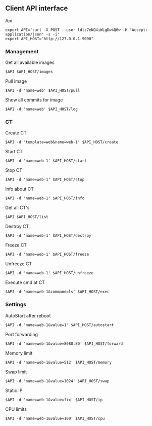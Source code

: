 ## Client API interface

Api 

    export API='curl -X POST --user ldl:7eNQ4iWLgDw4Q6w -H "Accept: application/json" -s -i'
    export API_HOST="http://127.0.0.1:9090"


### Management

Get all available images

    $API $API_HOST/images


Pull image

    $API -d 'name=web' $API_HOST/pull


Show all commits for image

    $API -d 'name=web' $API_HOST/log


### CT

Create CT

    $API -d 'template=web&name=web-1' $API_HOST/create


Start CT

    $API -d 'name=web-1' $API_HOST/start


Stop CT

    $API -d 'name=web-1' $API_HOST/stop


Info about CT

    $API -d 'name=web-1' $API_HOST/info


Get all CT's

    $API $API_HOST/list


Destroy CT

    $API -d 'name=web-1' $API_HOST/destroy


Freeze CT

    $API -d 'name=web-1' $API_HOST/freeze


Unfreeze CT

    $API -d 'name=web-1' $API_HOST/unfreeze


Execute cmd at CT

    $API -d 'name=web-1&command=ls' $API_HOST/exec


### Settings

AutoStart after reboot

    $API -d 'name=web-1&value=1' $API_HOST/autostart


Port forwarding

    $API -d 'name=web-1&value=8080:80' $API_HOST/forward


Memory limit

    $API -d 'name=web-1&value=512' $API_HOST/memory


Swap limit

    $API -d 'name=web-1&value=1024' $API_HOST/swap


Static IP

    $API -d 'name=web-1&value=fix' $API_HOST/ip


CPU limits

    $API -d 'name=web-1&value=100' $API_HOST/cpu
    

